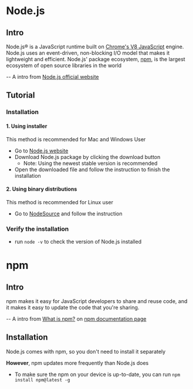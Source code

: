 # Node.js
## Intro
Node.js® is a JavaScript runtime built on [Chrome's V8 JavaScript](https://developers.google.com/v8/) engine. Node.js uses an event-driven, non-blocking I/O model that makes it lightweight and efficient. Node.js' package ecosystem, [npm](https://www.npmjs.com/), is the largest ecosystem of open source libraries in the world  

-- A intro from [Node.js official website](https://nodejs.org/en/)

## Tutorial
### Installation
#### 1. Using installer
This method is recommended for Mac and Windows User

- Go to [Node.js website](https://nodejs.org/en/download/)
- Download Node.js package by clicking the download button
    - Note: Using the newest stable version is recommended
- Open the downloaded file and follow the instruction to finish the installation

#### 2. Using binary distributions
This method is recommended for Linux user

- Go to [NodeSource](https://github.com/nodesource/distributions) and follow the instruction

### Verify the installation
- run `node -v` to check the version of Node.js installed


# npm
## Intro
npm makes it easy for JavaScript developers to share and reuse code, and it makes it easy to update the code that you're sharing.

-- A intro from [What is npm?](https://docs.npmjs.com/getting-started/what-is-npm) on [npm documentation page](https://docs.npmjs.com/)

## Installation
Node.js comes with npm, so you don't need to install it separately

**However**, npm updates more frequently than Node.js does
- To make sure the npm on your device is up-to-date, you can run `npm install npm@latest -g`